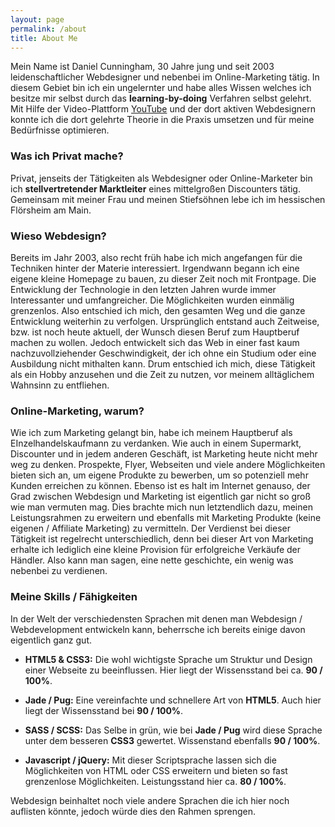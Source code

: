 ```yaml
---
layout: page
permalink: /about
title: About Me
---
```



Mein Name ist Daniel Cunningham, 30 Jahre jung und seit 2003 leidenschaftlicher Webdesigner und nebenbei im Online-Marketing tätig. In diesem Gebiet bin ich ein ungelernter und habe alles Wissen welches ich besitze mir selbst durch das __learning-by-doing__ Verfahren selbst gelehrt. Mit Hilfe der Video-Plattform [YouTube](http://youtube.de/) und der dort aktiven Webdesignern konnte ich die dort gelehrte Theorie in die Praxis umsetzen und für meine Bedürfnisse optimieren.




### Was ich Privat mache?

Privat, jenseits der Tätigkeiten als Webdesigner oder Online-Marketer bin ich **stellvertretender Marktleiter** eines mittelgroßen Discounters tätig. Gemeinsam mit meiner Frau und meinen Stiefsöhnen lebe ich im hessischen Flörsheim am Main.




### Wieso Webdesign?

Bereits im Jahr 2003, also recht früh habe ich mich angefangen für die Techniken hinter der Materie interessiert. Irgendwann begann ich eine eigene kleine Homepage zu bauen, zu dieser Zeit noch mit Frontpage. Die Entwicklung der Technologie in den letzten Jahren wurde immer Interessanter und umfangreicher. Die Möglichkeiten wurden einmälig grenzenlos. Also entschied ich mich, den gesamten Weg und die ganze Entwicklung weiterhin zu verfolgen. Ursprünglich entstand auch Zeitweise, bzw. ist noch heute aktuell, der Wunsch diesen Beruf zum Hauptberuf machen zu wollen. Jedoch entwickelt sich das Web in einer fast kaum nachzuvollziehender Geschwindigkeit, der ich ohne ein Studium oder eine Ausbildung nicht mithalten kann. Drum entschied ich mich, diese Tätigkeit als ein Hobby anzusehen und die Zeit zu nutzen, vor meinem alltäglichem Wahnsinn zu entfliehen.




### Online-Marketing, warum?

Wie ich zum Marketing gelangt bin, habe ich meinem Hauptberuf als EInzelhandelskaufmann zu verdanken. Wie auch in einem Supermarkt, Discounter und in jedem anderen Geschäft, ist Marketing heute nicht mehr weg zu denken. Prospekte, Flyer, Webseiten und viele andere Möglichkeiten bieten sich an, um eigene Produkte zu bewerben, um so potenziell mehr Kunden erreichen zu können. Ebenso ist es halt im Internet genauso, der Grad zwischen Webdesign und Marketing ist eigentlich gar nicht so groß wie man vermuten mag. Dies brachte mich nun letztendlich dazu, meinen Leistungsrahmen zu erweitern und ebenfalls mit Marketing Produkte (keine eigenen / Affiliate Marketing) zu vermitteln. Der Verdienst bei dieser Tätigkeit ist regelrecht unterschiedlich, denn bei dieser Art von Marketing erhalte ich lediglich eine kleine Provision für erfolgreiche Verkäufe der Händler. Also kann man sagen, eine nette geschichte, ein wenig was nebenbei zu verdienen.




### Meine Skills / Fähigkeiten

In der Welt der verschiedensten Sprachen mit denen man Webdesign / Webdevelopment entwickeln kann, beherrsche ich bereits einige davon eigentlich ganz gut. 

- __HTML5 & CSS3:__
  Die wohl wichtigste Sprache um Struktur und Design einer Webseite zu beeinflussen. Hier liegt der Wissensstand bei ca. __90 / 100%__.

- __Jade / Pug:__
  Eine vereinfachte und schnellere Art von __HTML5__. Auch hier liegt der Wissensstand bei __90 / 100%__.

- __SASS / SCSS:__
  Das Selbe in grün, wie bei __Jade / Pug__ wird diese Sprache unter dem besseren __CSS3__ gewertet. Wissenstand ebenfalls __90 / 100%__.

- __Javascript / jQuery:__
  Mit dieser Scriptsprache lassen sich die Möglichkeiten von HTML oder CSS erweitern und bieten so fast grenzenlose Möglichkeiten. Leistungsstand hier ca. __80 / 100%__.

Webdesign beinhaltet noch viele andere Sprachen die ich hier noch auflisten könnte, jedoch würde dies den Rahmen sprengen.